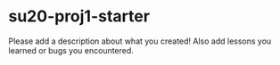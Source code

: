 # su20-proj1-starter

Please add a description about what you created! Also add lessons you learned or bugs you encountered. 
